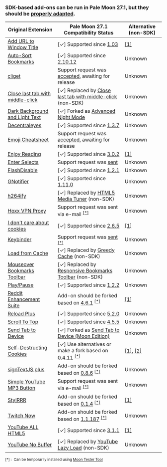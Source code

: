 ### SDK-based add-ons can be run in Pale Moon 27.1, but they should be [properly adapted](https://github.com/JustOff/pm27-sdk-addons/blob/master/PMkit.md).

| Original Extension | Pale Moon 27.1 Compatibility Status | Alternative (non-SDK) |
| -------------- | ----------------------------------- | ----------- |
| [Add URL to Window Title](https://addons.mozilla.org/addon/add-url-to-window-title/) | [✓] Supported since [1.03](https://addons.mozilla.org/en-US/firefox/addon/add-url-to-window-title/versions/1.03) | [[1]](https://addons.mozilla.org/addon/customize-titlebar/) |
| [Auto-Sort Bookmarks](https://addons.mozilla.org/addon/auto-sort-bookmarks/) | [✓] Supported since [2.10.12](https://addons.mozilla.org/en-US/firefox/addon/auto-sort-bookmarks/versions/2.10.12) | Unknown |
| [cliget](https://addons.mozilla.org/addon/cliget/) | Support request was [accepted](https://github.com/zaidka/cliget/pull/43), awaiting for release | Unknown |
| [Close last tab with middle-click](https://addons.mozilla.org/addon/close-last-tab-with-middle-/) | [✓] Replaced by [Close last tab with middle-click](https://forum.palemoon.org/viewtopic.php?p=99210#p99210) (non-SDK) | Unknown |
| [Dark Background and Light Text](https://addons.mozilla.org/addon/dark-background-light-text/) | [✓] Forked as [Advanced Night Mode](https://addons.palemoon.org/extensions/advanced-night-mode/) | Unknown |
| [Decentraleyes](https://addons.mozilla.org/addon/decentraleyes/) | [✓] Supported since [1.3.7](https://addons.palemoon.org/extensions/decentraleyes/) | Unknown |
| [Emoji Cheatsheet](https://addons.mozilla.org/addon/emoji-cheatsheet/) | Support request was [accepted](https://github.com/johannhof/emoji-helper/pull/83), awaiting for release | Unknown |
| [Enjoy Reading](https://addons.mozilla.org/addon/enjoy-reading/) | [✓] Supported since [3.0.2](https://addons.mozilla.org/en-US/firefox/addon/enjoy-reading/versions/3.0.2) | [[1]](https://addons.mozilla.org/addon/reader/) |
| [Enter Selects](https://addons.mozilla.org/addon/enter-selects/) | Support request was [sent](https://github.com/Mardak/enterSelects/pull/17) | Unknown |
| [FlashDisable](https://addons.mozilla.org/addon/flashdisable/) | [✓] Supported since [1.2.1](https://addons.mozilla.org/en-US/firefox/addon/flashdisable/versions/1.2.1) | Unknown |
| [GNotifier](https://addons.mozilla.org/addon/gnotifier/) | [✓] Supported since [1.11.0](https://addons.mozilla.org/en-US/firefox/addon/gnotifier/versions/1.11.0) | Unknown |
| [h264ify](https://addons.mozilla.org/addon/h264ify/) | [✓] Replaced by [HTML5 Media Tuner](https://addons.palemoon.org/extensions/html5-video-tuner/) (non-SDK) | Unknown |
| [Hoxx VPN Proxy](https://addons.mozilla.org/addon/hoxx-vpn-proxy/) | Support request was sent via e-mail <sup>[[*]](#testing)</sup> | Unknown |
| [I don't care about cookies](https://addons.mozilla.org/addon/i-dont-care-about-cookies/) | [✓] Supported since [2.6.5](https://addons.palemoon.org/extensions/i-dont-care-about-cookies/) | [[1]](https://www.kiboke-studio.hr/i-dont-care-about-cookies/abp/) |
| [Keybinder](https://addons.mozilla.org/addon/keybinder/) | Support request was [sent](https://github.com/Lord-Kamina/keybinder/pull/32) <sup>[[*]](#testing)</sup> | Unknown |
| [Load from Cache](https://addons.mozilla.org/addon/load-from-cache/) | [✓] Replaced by [Greedy Cache](https://addons.palemoon.org/extensions/greedy-cache/) (non-SDK) | Unknown |
| [Mouseover Bookmarks Toolbar](https://addons.mozilla.org/addon/mouseover-bookmarks-toolbar/) | [✓] Replaced by [Responsive Bookmarks Toolbar](https://addons.palemoon.org/extensions/responsive-bookmarks-toolbar/) (non-SDK) | Unknown |
| [Play/Pause](https://addons.mozilla.org/en-US/firefox/addon/play-pause/) | [✓] Supported since [1.2.2](https://addons.mozilla.org/en-US/firefox/addon/play-pause/versions/1.2.2) | Unknown |
| [Reddit Enhancement Suite](https://addons.mozilla.org/addon/reddit-enhancement-suite/) | Add-on should be forked based on [4.6.1](https://addons.mozilla.org/en-US/firefox/addon/reddit-enhancement-suite/versions/4.6.1) <sup>[[*]](#testing)</sup> | [[1]](http://userscripts-mirror.org/scripts/show/82915) |
| [Reload Plus](https://addons.mozilla.org/addon/reload-plus/) | [✓] Supported since [5.2.0](https://addons.mozilla.org/en-US/firefox/addon/reload-plus/versions/5.2.0) | Unknown |
| [Scroll To Top](https://addons.mozilla.org/addon/scroll-to-top/) | [✓] Supported since [4.5.5](https://addons.palemoon.org/addon/scroll-to-top/) | Unknown |
| [Send Tab to Device](https://addons.mozilla.org/addon/send-tab-to-device/) | [✓] Forked as [Send Tab to Device (Moon Edition)](https://addons.palemoon.org/extensions/send-tab-to-device/) | Unknown |
| [Self-Destructing Cookies](https://addons.mozilla.org/addon/self-destructing-cookies/) | [✓] Use alternatives or make a fork based on [0.4.11](https://addons.mozilla.org/en-US/firefox/addon/self-destructing-cookies/versions/0.4.11) <sup>[[*]](#testing)</sup> | [[1]](https://addons.mozilla.org/addon/cookies-exterminator/), [[2]](https://addons.palemoon.org/extensions/privacy-and-security/crush-those-cookies/) |
| [signTextJS plus](https://addons.mozilla.org/addon/signtextjs-plus/) | Add-on should be forked based on [0.8.6](https://addons.mozilla.org/en-US/firefox/addon/signtextjs-plus/versions/0.8.6) <sup>[[*]](#testing)</sup> | Unknown |
| [Simple YouTube MP3 Button](https://addons.mozilla.org/addon/simple-youtube-mp3-button/) | Support request was sent via e-mail <sup>[[*]](#testing)</sup> | Unknown |
| [StylRRR](https://addons.mozilla.org/addon/stylrrr/) | Add-on should be forked based on [0.1.4](https://addons.mozilla.org/en-US/firefox/addon/stylrrr/versions/0.1.4) <sup>[[*]](#testing)</sup> | [[1]](https://addons.mozilla.org/addon/stylish/) |
| [Twitch Now](https://addons.mozilla.org/addon/twitch-now/) | Add-on should be forked based on [1.1.187](https://addons.mozilla.org/en-US/firefox/addon/twitch-now/versions/1.1.187) <sup>[[*]](#testing)</sup> | Unknown |
| [YouTube ALL HTML5](https://addons.mozilla.org/addon/youtube-all-html5/) | [✓] Supported since  [3.1.1](https://addons.mozilla.org/en-US/firefox/addon/youtube-all-html5/versions/3.1.1) | [[1]](https://greasyfork.org/en/scripts/search?q=youtube) |
| [YouTube No Buffer](https://addons.mozilla.org/addon/youtube-no-buffer/) | [✓] Replaced by [YouTube Lazy Load](https://addons.palemoon.org/extensions/youtube-lazy-load/) (non-SDK) | Unknown |

<sup><a name="testing">[*]</a> : &nbsp;Can be temporarily installed using [Moon Tester Tool](https://addons.palemoon.org/extensions/moon-tester-tool/)
